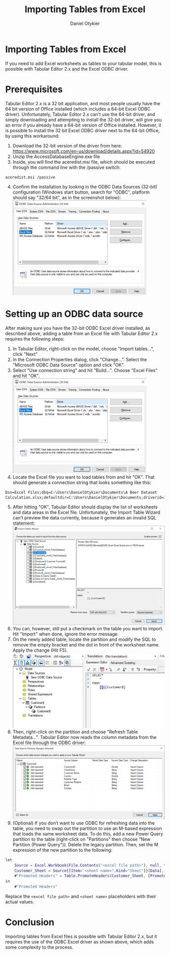 ﻿---
uid: importing-tables-from-excel
title: Importing Tables from Excel
author: Daniel Otykier
updated: 2021-11-10
---
# Importing Tables from Excel

If you need to add Excel worksheets as tables to your tabular model, this is possible with Tabular Editor 2.x and the Excel ODBC driver.

# Prerequisites

Tabular Editor 2.x is a 32 bit application, and most people usually have the 64 bit version of Office installed (which includes a 64-bit Excel ODBC driver). Unfortunately, Tabular Editor 2.x can't use the 64-bit driver, and simply downloading and attempting to install the 32-bit driver, will give you an error if you already have a 64-bit version of Office installed. However, it is possible to install the 32 bit Excel ODBC driver next to the 64-bit Office, by using this workaround:

1. Download the 32-bit version of the driver from here: https://www.microsoft.com/en-us/download/details.aspx?id=54920
2. Unzip the AccessDatabaseEngine.exe file
3. Inside, you will find the aceredist.msi file, which should be executed through the command line with the /passive switch:
  ```shell
  aceredist.msi /passive
  ```

4. Confirm the installation by looking in the ODBC Data Sources (32-bit) configuration (Windows start button, search for "ODBC", platform should say "32/64 bit", as in the screenshot below):
  ![Excel Odbc 32 64](../../assets/images/excel-odbc-32-64.png)

# Setting up an ODBC data source

After making sure you have the 32-bit ODBC Excel driver installed, as described above, adding a table from an Excel file with Tabular Editor 2.x requires the following steps:

1. In Tabular Editor, right-click on the model, choose "Import tables…", click "Next"
2. In the Connection Properties dialog, click "Change…". Select the "Microsoft ODBC Data Source" option and click "OK".
3. Select "Use connection string" and hit "Build…". Choose "Excel Files" and hit "OK".
  ![Odbc Connection Properties Excel](../../assets/images/odbc-connection-properties-excel.png)
4. Locate the Excel file you want to load tables from and hit "OK". That should generate a connection string that looks something like this:
  ```connectionstring
  Dsn=Excel Files;dbq=C:\Users\DanielOtykier\Documents\A Beer Dataset Calculation.xlsx;defaultdir=C:\Users\DanielOtykier\Documents;driverid=1046;maxbuffersize=2048;pagetimeout=5
  ```
5. After hitting "OK", Tabular Editor should display the list of worksheets and data areas in the Excel file. Unfortunately, the Import Table Wizard can’t preview the data currently, because it generates an invalid SQL statement:
  ![Import Tables Excel](../../assets/images/import-tables-excel.png)
6. You can, however, still put a checkmark on the table you want to import. Hit "Import" when done, ignore the error message.
7. On the newly added table, locate the partition and modify the SQL to remove the empty bracket and the dot in front of the worksheet name. Apply the change (Hit F5).
  ![Fix Partition Expressions Excel](../../assets/images/fix-partition-expressions-excel.png)
8. Then, right-click on the partition and choose "Refresh Table Metadata…". Tabular Editor now reads the column metadata from the Excel file through the ODBC driver:
  ![Refresh Metadata Excel](../../assets/images/refresh-metadata-excel.png)
9. (Optional) If you don’t want to use ODBC for refreshing data into the table, you need to swap out the partition to use an M-based expression that loads the same worksheet data. To do this, add a new Power Query partition to the table (right-click on "Partitions" then choose "New Partition (Power Query")). Delete the legacy partition. Then, set the M expression of the new partition to the following:
  ```M
  let
      Source = Excel.Workbook(File.Contents("<excel file path>"), null, true),
      Customer_Sheet = Source{[Item="<sheet name>",Kind="Sheet"]}[Data],
      #"Promoted Headers" = Table.PromoteHeaders(Customer_Sheet, [PromoteAllScalars=true])
  in
      #"Promoted Headers"
  ```
  Replace the `<excel file path>` and `<sheet name>` placeholders with their actual values.

# Conclusion

Importing tables from Excel files is possible with Tabular Editor 2.x, but it requires the use of the ODBC Excel driver as shown above, which adds some complexity to the process.